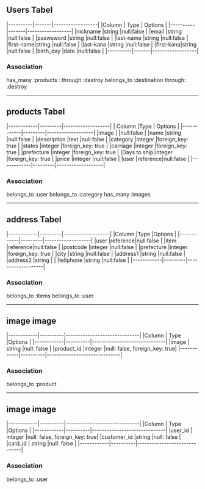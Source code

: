 ## Users Tabel
|----------|-------|------------------|
|Column    | Type  |  Options         |
|----------|-------|------------------|
|nickname  |string |null:false        |
|email     |string |null:false        |
|paswsword |string |null:false        |
|last-name |string |null:false        |
|first-name|string |null:false        |
|last-kana |string |null:false        |
|first-kana|string |null:false        |
|birth_day |date   |null:false      	|
|----------|-------|------------------|

### Association
has_many :products : through :destroy
belongs_to :destination through: :destroy

----------------------------- ----------------------------- -----------------------------

## products Tabel
|------------|---------|-------------------|
| Column     |Type     | Options           |
|------------|---------|-------------------|
|image       |         |null:false         |
|name        |string   |null:false         |
|description |text     |null:false         |
|category    |integer  |foreign_key: true	 |
|states      |integer  |foreign_key: true	 |
|carriage    |integer  |foreign_key: true	 |
|prefecture  |integer  |foreign_key: true	 |
|Days to ship|integer  |foreign_key: true	 |
|price       |integer  |null:false         |
|user        |reference|null:false         |
|------------|---------|-------------------|

### Association
  belongs_to :user 
  belongs_to :category 
  has_many :images 



----------------------------- ----------------------------- -----------------------------
## address Tabel
|------------|---------|-------------------|
|Column      |Type     |Options            |
|------------|---------|-------------------|
|user        |reference|null:false         |
|item        |reference|null:false         |
|postcode    |integer  |null:false         |
|prefecture  |integer  |foreign_key: true  |
|city        |string   |null:false         |
|address1    |string   |null:false         |
|address2    |string   |                   |
|tellphone   |string   |null:false         |
|------------|---------|-------------------|

### Association
  belongs_to :items
  belongs_to :user

----------------------------- ----------------------------- -----------------------------


## image image
|------------|----------|------------------------------|
|Column	     |   Type   |Options                       |
|------------|----------|------------------------------|
|image       |  string  |null: false                   |
|product_id  |integer   |null: false, foreign_key: true|
|------------|----------|------------------------------|
### Association
  belongs_to :product

----------------------------- ----------------------------- -----------------------------

## image image
|------------|----------|------------------------------|
|Column	     |   Type   |Options                       |
|------------|----------|------------------------------|
|user_id     |  integer |null: false, foreign_key: true|
|customer_id |string    |null: false                   |
|card_id     | string   |null: false                   |
|------------|----------|------------------------------|
### Association
  belongs_to :user